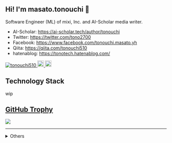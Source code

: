 ## Hi! I'm masato.tonouchi 👋
Software Engineer (ML) of mixi, Inc. and AI-Scholar media writer.

- AI-Scholar: https://ai-scholar.tech/author/tonouchi  
- Twitter: https://twitter.com/tono2700  
- Facebook: https://www.facebook.com/tonouchi.masato.yh  
- Qiita: https://qiita.com/tonouchi510  
- hatenablog: https://tonotech.hatenablog.com/  

<p align="left"> 
  <a href="https://github.com/tonouchi510/tonouchi510/">
    <img src="https://komarev.com/ghpvc/?username=tonouchi510" alt="tonouchi510" />
  </a>
  <a href="http://twitter.com/tonouchi510">
    <img height="20" src="https://img.shields.io/twitter/follow/tono2700?label=Twitter&logo=twitter&style=flat" />
  </a>
  <a href="http://qiita.com/tonouchi510">
    <img height="20" src="https://qiita-badge.apiapi.app/s/tonouchi510/posts.svg" />
  </a>
</p>


## Technology Stack
wip
<p align="left">

</p>

## [GitHub Trophy](https://github.com/tonouchi510/github-profile-trophy)
<a href="https://github.com/tonouchi510/github-profile-trophy">
  <img src="https://github-profile-trophy.vercel.app/?username=tonouchi510"/>
</a>

---

<details>
  <summary>Others</summary>

#### 受賞
- 2017/10 MWS Cup 2017 2位
  - https://www.iwsec.org/mws/2017/photo.html
- 2019/12 NAVITIME API CHALLENGE 優秀賞
  - https://api-sdk.navitime.co.jp/challenge2019/
  - https://github.com/tonouchi510/navitime-challenge

#### 登壇歴
- 2018/05 SPT2018発表 "安全性と利便性を考慮したチャレンジ・レスポンス分離ユーザ認証に関する提案：Dummy Indicator"
- 2019/09 FIT2019発表 "CNNを用いた類似した三次元船型形状からの造波抵抗推定"
- 2020/07 日本ディープラーニング協会主催 CVPR 2020 技術報告会
  - https://jdla.connpass.com/event/177973/
</details>
